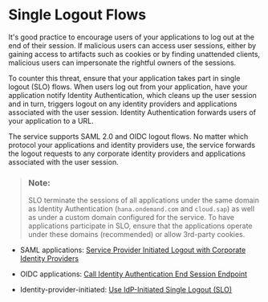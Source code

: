<!-- loio0584b5fe1ad442dc9e759932ccfc9197 -->

# Single Logout Flows

It's good practice to encourage users of your applications to log out at the end of their session. If malicious users can access user sessions, either by gaining access to artifacts such as cookies or by finding unattended clients, malicious users can impersonate the rightful owners of the sessions.

To counter this threat, ensure that your application takes part in single logout \(SLO\) flows. When users log out from your application, have your application notify Identity Authentication, which cleans up the user session and in turn, triggers logout on any identity providers and applications associated with the user session. Identity Authentication forwards users of your application to a URL.

The service supports SAML 2.0 and OIDC logout flows. No matter which protocol your applications and identity providers use, the service forwards the logout requests to any corporate identity providers and applications associated with the user session.

> ### Note:  
> SLO terminate the sessions of all applications under the same domain as Identity Authentication \(`hana.ondemand.com` and `cloud.sap`\) as well as under a custom domain configured for the service. To have applications participate in SLO, ensure that the applications operate under these domains \(recommended\) or allow 3rd-party cookies.

-   SAML applications: [Service Provider Initiated Logout with Corporate Identity Providers](../Operation-Guide/service-provider-initiated-logout-with-corporate-identity-providers-3841580.md#loio3841580082cb4af6a13289e98a0cce12)

-   OIDC applications: [Call Identity Authentication End Session Endpoint](../Operation-Guide/call-identity-authentication-end-session-endpoint-ec674f4.md)

-   Identity-provider-initiated: [Use IdP-Initiated Single Logout \(SLO\)](../Operation-Guide/use-idp-initiated-single-logout-slo-da2e4f9.md)


